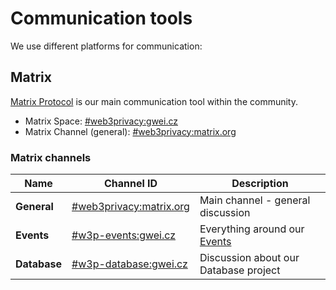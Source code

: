 # Communication tools

We use different platforms for communication:

## Matrix

[Matrix Protocol](https://matrix.org/) is our main communication tool within the community.

* Matrix Space: [#web3privacy:gwei.cz](https://matrix.to/#/#web3privacy:gwei.cz)
* Matrix Channel (general): [#web3privacy:matrix.org](https://matrix.to/#/#web3privacy:matrix.org)

### Matrix channels

| Name | Channel ID | Description |
| --- | --- | --- |
| **General** | [#web3privacy:matrix.org](https://matrix.to/#/#web3privacy:matrix.org) | Main channel - general discussion |
| **Events** | [#w3p-events:gwei.cz](https://matrix.to/#/#w3p-events:gwei.cz) | Everything around our [Events](/events/) |
| **Database** | [#w3p-database:gwei.cz](https://matrix.to/#/#w3p-database:gwei.cz) | Discussion about our Database project |